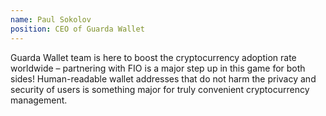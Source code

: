 ```yaml
---
name: Paul Sokolov
position: CEO of Guarda Wallet
---
```


Guarda Wallet team is here to boost the cryptocurrency adoption rate worldwide –
                            partnering with FIO is a major step up in this game for both sides! Human-readable
                            wallet addresses that do not harm the privacy and security of users is something major
                            for truly convenient cryptocurrency management.